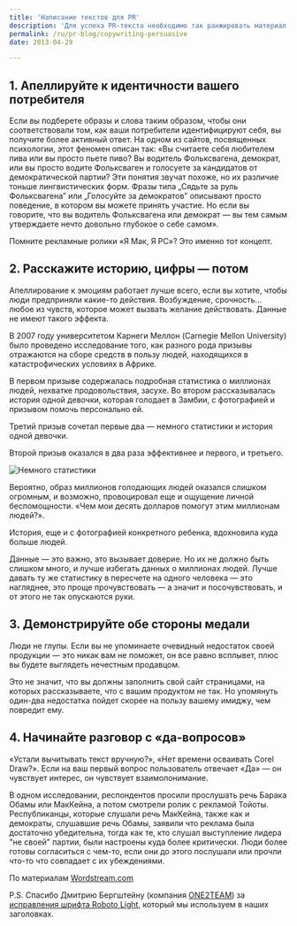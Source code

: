 ```yaml
---
title: 'Написание текстов для PR'
description: 'Для успеха PR-текста необходимо так ранжировать материал, чтобы сначала потребитель мог достичь своих целей, а затем уже начиналось преследование ваших маркетинговых целей. Если заходя на вашу страницу, пользователь первым делом натыкается на декларацию ваших целей — он скорее всего уйдет тут же.'
permalink: /ru/pr-blog/copywriting-persuasive
date: 2013-04-29

---
```


<h2>1. Апеллируйте к идентичности вашего потребителя</h2>
<p>Если вы подберете образы и слова таким образом, чтобы они соответствовали том, как ваши потребители идентифицируют себя, вы получите более активный ответ. На одном из сайтов, посвященных психологии, этот феномен описан так: «Вы считаете себя любителем пива или вы просто пьете пиво? Вы водитель Фольксвагена, демократ, или вы просто водите Фольксваген и голосуете за кандидатов от демократической партии? Эти понятия звучат похоже, но их различие тоньше лингвистических форм. Фразы типа „Сядьте за руль Фольксвагена” или „Голосуйте за демократов” описывают просто поведение, в котором вы можете принять участие. Но если вы говорите, что вы водитель Фольксвагена или демократ — вы тем самым утверждаете нечто довольно глубокое о себе самом».</p>
<p>Помните рекламные ролики «Я Мак, Я PC»? Это именно тот концепт. </p>
<h2>2. Расскажите историю, цифры — потом</h2>
<p>Апеллирование к эмоциям работает лучше всего, если вы хотите, чтобы люди предприняли какие-то действия. Возбуждение, срочность... любое из чувств, которое может вызвать желание действовать. Данные не имеют такого эффекта. </p>
<p>В 2007 году университетом Карнеги Меллон (Carnegie Mellon University) было проведено исследование того, как разного рода призывы отражаются на сборе средств в пользу людей, находящихся в катастрофических условиях в Африке.</p>
<p>В первом призыве содержалась подробная статистика о миллионах людей, нехватке продовольствия, засухе. Во втором рассказывалась история одной девочки, которая голодает в Замбии, с  фотографией и призывом помочь персонально ей.</p>
<p>Третий призыв сочетал первые два — немного статистики и история одной девочки.</p>
<p>Второй призыв оказался в два раза эффективнее и первого, и третьего.</p>
<img src="{{ site.assets }}/upload/persuasive-copywriting-for-conversions.jpg" alt="Немного статистики">
<p>Вероятно, образ миллионов голодающих людей оказался слишком огромным, и возможно, провоцировал еще и ощущение личной беспомощности. «Чем мои десять долларов помогут этим миллионам людей?». </p>
<p>История, еще и с фотографией конкретного ребенка, вдохновила куда больше людей.</p>
<p>Данные — это важно, это вызывает доверие. Но их не должно быть слишком много, и лучше избегать данных о миллионах людей. Лучше давать ту же статистику в пересчете на одного человека — это нагляднее, это проще прочувствовать — а значит и посочувствовать, и от этого не так опускаются руки.</p>
<h2>3. Демонстрируйте обе стороны медали</h2>
<p>Люди не глупы. Если вы не упоминаете очевидный недостаток своей продукции — это никак вам не поможет, он все равно всплывет, плюс вы будете выглядеть нечестным продавцом. </p>
<p>Это не значит, что вы должны заполнить свой сайт страницами, на которых рассказываете, что с вашим продуктом не так. Но упомянуть один-два недостатка пойдет скорее на пользу вашему имиджу, чем повредит ему.<br>

</p>
<h2>4. Начинайте разговор с «да-вопросов»</h2>
<p>«Устали вычитывать текст вручную?», «Нет времени осваивать Corel Draw?». Если на ваш первый вопрос пользователь отвечает «Да» — он чувствует интерес, он чувствует взаимопонимание. </p>
<p>В одном исследовании, респондентов просили прослушать речь Барака Обамы или МакКейна, а потом смотрели ролик с рекламой  Тойоты. Республиканцы, которые слушали речь МакКейна, также как и демократы, слушавшие речь Обамы, заявили что реклама была достаточно убедительна, тогда как те, кто слушал выступление лидера "не своей" партии, были настроены куда более критически. Люди более готовы согласиться с чем-то, если они до этого послушали или прочли что-то что совпадает с их убеждениями.
<p>По материалам <a href="http://www.wordstream.com/blog/ws/2013/05/02/persuasive-copywriting-tips">Wordstream.com</a></p>
<p>P.S. Спасибо Дмитрию Бергштейну (компания <a href="http://one2team.ru/" target="_blank" rel="noopener noreferrer">ONE2TEAM</a>) за <a href="http://one2team.ru/blog/shrift-roboto-i-kirillitsa" target="_blank" rel="noopener noreferrer">исправления шрифта Roboto Light</a>, который мы используем в наших заголовках.</p>

